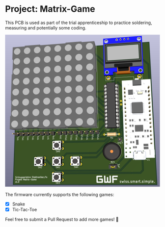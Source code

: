 # Project: Matrix-Game

This PCB is used as part of the trial apprenticeship to practice soldering, measuring and potentially some coding.

![](docs/matrix-game.png)

The firmware currently supports the following games:
- [x] Snake
- [x] Tic-Tac-Toe

Feel free to submit a Pull Request to add more games! :tada:

